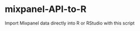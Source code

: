 mixpanel-API-to-R
=================

Import Mixpanel data directly into R or RStudio with this script
